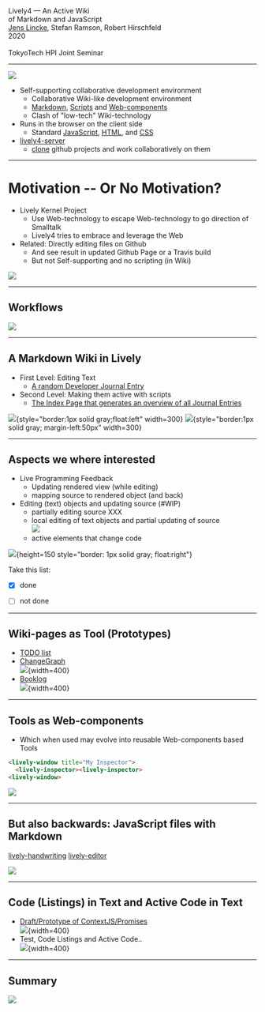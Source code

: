 <!-- markdown-config presentation=true -->

<style data-src="../../src/client/presentation.css"></style>

<script>
import Presentation from "src/components/widgets/lively-presentation.js"
Presentation.config(this, {
    pageNumbers: true,
    logo: "https://lively-kernel.org/lively4/lively4-seminars/PX2018/media/hpi_logo.png"
})
</script>


<div class="title">
  Lively4 — An Active Wiki <br> of Markdown and JavaScript
</div>

<div class="authors">
  <u>Jens Lincke</u>, Stefan Ramson, Robert Hirschfeld
</div>

<div class="credentials">
  2020<br>
  <br>
  TokyoTech HPI Joint Seminar 
</div>

---

<!-- # Lively4 -->

![](https://lively-kernel.org/lively4/lively4-petrinet/media/lively4_logo_smooth_200.png)


- Self-supporting collaborative development environment
  - Collaborative Wiki-like development environment 
  - [Markdown](../../doc/workflows/markdown.md), [Scripts](../../doc/workflows/scripts.md) and  [Web-components](../../doc/workflows/web-copmponents.md)
  - Clash of "low-tech" Wiki-technology
- Runs in the browser on the client side 
  - Standard [JavaScript](../../doc/workflows/javascript.md), [HTML](../../doc/workflows/html.js), and [CSS](../../doc/workflows/css.md) 
- [lively4-server](https://lively-kernel.org/lively4/lively4-server) 
  - [clone](tools/sync.md) github projects and work collaboratively on them 

---

# Motivation -- Or No Motivation?

- Lively Kernel Project
  - Use Web-technology to escape Web-technology to go direction of Smalltalk
  - Lively4 tries to embrace and leverage the Web
- Related: Directly editing files on Github
  - And see result in updated Github Page or a Travis build
  - But not Self-supporting and no scripting (in Wiki)

![](Evaluation_PresentationMorph.png)

---
## Workflows

![](../../doc/figures/workflows.drawio)

---
## A Markdown Wiki in Lively


- First Level: Editing Text 
  - [A random Developer Journal Entry](browse://doc/journal/2020-03-06.md/index.md)
- Second Level: Making them active with scripts
  - [The Index Page that generates an overview of all Journal Entries](browse://doc/journal/index.md)

![](markdown_first_level.png){style="border:1px solid gray;float:left" width=300}
![](markdow_second-level.png){style="border:1px solid gray; margin-left:50px" width=300}
<!--
- Idea: Making the magic of personal shell scripts collaborative 
- Open Questions: We know the downfall of Macros... So let's all be friends 
  - ("When it comes to security, we usually ignore it" )
-->

---
## Aspects we where interested

- Live Programming Feedback
  - Updating rendered view (while editing)
  - mapping source to rendered object (and back)
- Editing (text) objects and updating source (#WIP)
  - partially editing source XXX
  - local editing of text objects and partial updating of source  
    ![](https://lively-kernel.org/lively4/lively4-jens/demos/joint-seminar/partial-editing.png)
  - active elements that change code

![](editing-inplace.png){height=150 style="border: 1px solid gray; float:right"}

Take this list:

- [x] done
- [ ] not done
  
  
---
## Wiki-pages as Tool (Prototypes)

- [TODO list](browse://doc/files/todo.md)
- [ChangeGraph](browse://doc/files/changesgraph.md) <br> ![](changegraph.png){width=400}
- [Booklog](browse://demos/visualizations/bootlog.md) <br> ![](bootlog.png){width=400}
---
## Tools as Web-components

- Which when used may evolve into reusable Web-components based Tools

```html
<lively-window title="My Inspector">
  <lively-inspector><lively-inspector>
<lively-window>
```

![](../../doc/tools/media/tools.drawio)

---
## But also backwards: JavaScript files with Markdown 

[lively-handwriting](edit://src/components/widgets/lively-handwriting.js)
[lively-editor](edit://src/components/tools/lively-editor.js)

![](markdown-in-code.png)

---
## Code (Listings) in Text and Active Code in Text

- [Draft/Prototype of ContextJS/Promises](browse://../../research/Draft-COP18-Promises/content/implementation.md)
  <br> ![](wiki-with-scripts-example.png){width=400}
- Test, Code Listings and Active Code.. <br> ![](wiki-with-scripts-source.png){width=400}


---

## Summary

![](../../doc/figures/workflows.drawio)



